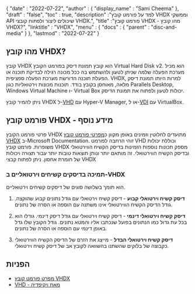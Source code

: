 {
  "date" : "2022-07-22",
  "author" : {
    "display_name" : "Sami Cheema"
},
  "draft" : "false",
   "toc" : true,
  "description" :"למד על פורמט קובץ VHDX וממשקי API שיכולים ליצור ולפתוח קובצי VHDX.",
  "title" :"פורמט קובץ VHDX - מהו קובץ VHDX?",
  "linktitle" : "VHDX",
  "menu" : {
    "docs" : {
      "parent" : "disc-and-media"
}
},
  "lastmod" : "2022-07-22"
}

## מהו קובץ VHDX?

קובץ VHDX הוא קובץ תמונת דיסק בפורמט הקובץ Virtual Hard Disk v2. הוא מכיל מערכת הפעלה שלמה שניתן לטעון ולהשתמש בה ככל מכונה רגילה לבדיקת תוכנה או הפעלת תוכנה הדורשת מערכת הפעלה ספציפית. VHDX, למרות היותו תמונת דיסק מלאה, מאוחסן בקובץ בודד. תוכנות מכונות וירטואליות כגון Parallels Desktop, Windows Virtual Machine ו- Virtual Box יכולות לטעון ולפתוח את תמונת הדיסק.

ניתן להמיר קובץ VHDX ל-[VHD](/he/disc-and-media/vhd/) עם Hyper-V Manager, או ל-[VDI](/he/disc-and-media/vdi/) עם VirtualBox.

## פורמט קובץ VHDX - מידע נוסף

פרטי פורמט הקובץ VHDX מתועדים לחלוטין וזמינים באופן מקוון כ[מפרטי פורמט קובץ VHDX](https://learn.microsoft.com/en-us/openspecs/windows_protocols/ms-vhdx/83e061f8-f6e2-4de1-91bd-5d518a43d477 ) ב-Microsoft Documentation. זוהי הרחבה לפורמט VHD וכוללת יכולות משופרות. פורמט קובץ VHDX מספק תכונות נוספות הזמינות בדיסק הקשיח הווירטואלי ובדיסק הקשיח הווירטואלי. זה מותאם יותר ונותן תוצאות טובות יותר עבור תצורה ויכולות של חומרת אחסון. ניתן לפתוח קבצי VHDX

### תמיכה בדיסקים קשיחים וירטואליים ב-VHDX

הוא תומך בשלושה סוגים של דיסקים קשיחים וירטואליים.

1. **דיסק קשיח וירטואלי קבוע** - דיסק קשיח וירטואלי עם גודל נתונים קבוע שהוקצה. גודל הדיסק הקשיח הווירטואלי אינו משתנה עם הוספה או הסרה של נתונים.

1. **דיסק קשיח וירטואלי דינמי** - דיסק קשיח וירטואלי עם גודל דיסק דינמי. גודלו הוא בכל עת גדול כמו הנתונים בפועל שנכתבו אליו והמטא נתונים. גודל הקובץ שלו גדל באופן דינמי עם הוספה או הסרה של נתונים.

1. **דיסק קשיח וירטואלי הבדל** - מייצג את הזרם של הדיסק הקשיח הווירטואלי כקבוצה של בלוקים שהשתנו בהשוואה לקובץ אב של דיסק קשיח וירטואלי.

## הפניות

* [מפרט פורמט קובץ VHDX](https://learn.microsoft.com/en-us/openspecs/windows_protocols/ms-vhdx/83e061f8-f6e2-4de1-91bd-5d518a43d477)
* [VHD - מאת ויקיפדיה](https://en.wikipedia.org/wiki/VHD_(file_format))

